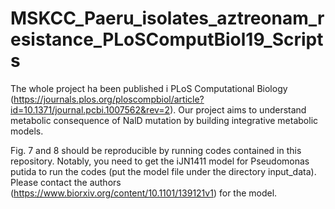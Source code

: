 # MSKCC_Paeru_isolates_aztreonam_resistance_PLoSComputBiol19_Scripts

The whole project ha been published i PLoS Computational Biology (https://journals.plos.org/ploscompbiol/article?id=10.1371/journal.pcbi.1007562&rev=2). Our project aims to understand metabolic consequence of NalD mutation by building integrative metabolic models.

Fig. 7 and 8 should be reproducible by running codes contained in this repository. Notably, you need to get the iJN1411 model for Pseudomonas putida to run the codes (put the model file under the directory input_data). Please contact the authors (https://www.biorxiv.org/content/10.1101/139121v1) for the model.
